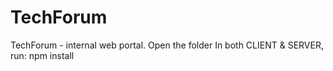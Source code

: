 # TechForum
TechForum - internal web portal. 
Open the folder
In both CLIENT & SERVER, 
run: npm install

